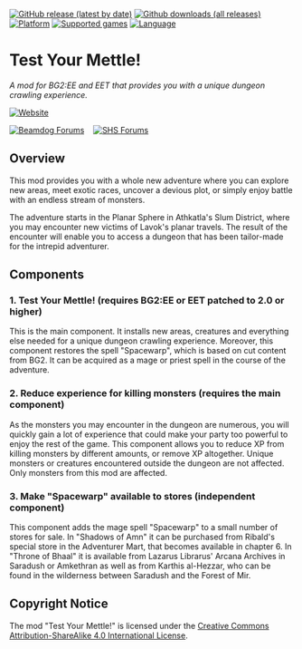 [![GitHub release (latest by date)](https://img.shields.io/github/v/release/Argent77/A7-TestYourMettle?color=darkred&include_prereleases&label=latest%20release)](https://github.com/Argent77/A7-TestYourMettle/releases/latest)
[![Github downloads (all releases)](https://img.shields.io/github/downloads/Argent77/A7-TestYourMettle/total.svg?color=gold)](https://github.com/Argent77/A7-TestYourMettle/releases)
[![Platform](https://img.shields.io/static/v1?label=platform&message=Windows%20%7C%20macOS%20%7C%20Linux%20%7C%20Project%20Infinity&color=informational)](https://github.com/Argent77/A7-TestYourMettle/releases/latest)
[![Supported games](https://img.shields.io/static/v1?label=supported%20games&message=BG2%3AEE%20%7C%20EET&color=indigo)](https://github.com/Argent77/A7-TestYourMettle)
[![Language](https://img.shields.io/static/v1?label=language&message=English%20%7C%20French%20%7C%20German%20%7C%20Russian%20%7C%20Simplified%20Chinese&color=limegreen)](https://github.com/Argent77/A7-TestYourMettle)

# Test Your Mettle!
*A mod for BG2:EE and EET that provides you with a unique dungeon crawling experience.*

[![Website](https://img.shields.io/static/v1?label=Website&message=Test%20Your%20Mettle%21&color=ccc7ba&labelColor=eee&style=for-the-badge)](https://argent77.github.io/A7-TestYourMettle/index.html "View Readme")

[![Beamdog Forums](https://img.shields.io/static/v1?label=Discussion&message=Beamdog%20Forums&color=444&labelColor=eee&style=for-the-badge)](https://forums.beamdog.com/discussion/70489 "Beamdog Forums")
&nbsp;&nbsp;
[![SHS Forums](https://img.shields.io/static/v1?label=Discussion&message=SHS%20Forums&color=951514&labelColor=eee&style=for-the-badge)](http://www.shsforums.net/forum/666-test-your-mettle-ee/ "Spellhold Studios Forums")

## Overview

This mod provides you with a whole new adventure where you can explore new areas, meet exotic races, uncover a devious plot, or simply enjoy battle with an endless stream of monsters.

The adventure starts in the Planar Sphere in Athkatla's Slum District, where you may encounter new victims of Lavok's planar travels. The result of the encounter will enable you to access a dungeon that has been tailor-made for the intrepid adventurer.


## Components

### 1. Test Your Mettle! (requires BG2:EE or EET patched to 2.0 or higher)

This is the main component. It installs new areas, creatures and everything else needed for a unique dungeon crawling experience. Moreover, this component restores the spell "Spacewarp", which is based on cut content from BG2. It can be acquired as a mage or priest spell in the course of the adventure.

### 2. Reduce experience for killing monsters (requires the main component)

As the monsters you may encounter in the dungeon are numerous, you will quickly gain a lot of experience that could make your party too powerful to enjoy the rest of the game. This component allows you to reduce XP from killing monsters by different amounts, or remove XP altogether. Unique monsters or creatures encountered outside the dungeon are not affected. Only monsters from this mod are affected.

### 3. Make "Spacewarp" available to stores (independent component)

This component adds the mage spell "Spacewarp" to a small number of stores for sale. In "Shadows of Amn" it can be purchased from Ribald's special store in the Adventurer Mart, that becomes available in chapter 6. In "Throne of Bhaal" it is available from Lazarus Librarus' Arcana Archives in Saradush or Amkethran as well as from Karthis al-Hezzar, who can be found in the wilderness between Saradush and the Forest of Mir.


## Copyright Notice

The mod "Test Your Mettle!" is licensed under the [Creative Commons Attribution-ShareAlike 4.0 International License](http://creativecommons.org/licenses/by-sa/4.0/).

